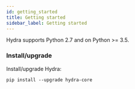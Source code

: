 ```yaml
---
id: getting_started
title: Getting started
sidebar_label: Getting started
---
```

Hydra supports Python 2.7 and on Python >= 3.5.

### Install/upgrade
Install/upgrade Hydra:
```
pip install --upgrade hydra-core
```
